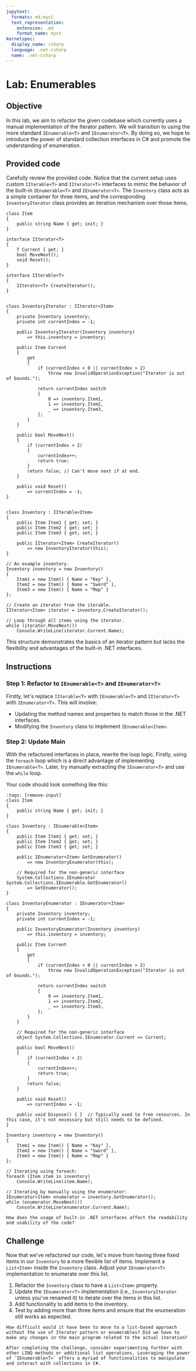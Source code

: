 ```yaml
---
jupytext:
  formats: md:myst
  text_representation:
    extension: .md
    format_name: myst
kernelspec:
  display_name: csharp
  language: .net-csharp
  name: .net-csharp
---
```


# Lab: Enumerables

## Objective

In this lab, we aim to refactor the given codebase which currently uses a manual implementation of the Iterator pattern. We will transition to using the more standard `IEnumerable<T>` and `IEnumerator<T>`. By doing so, we hope to introduce the power of standard collection interfaces in C# and promote the understanding of enumeration.

## Provided code

Carefully review the provided code. Notice that the current setup uses custom `IIterable<T>` and `IIterator<T>` interfaces to mimic the behavior of the built-in `IEnumerable<T>` and `IEnumerator<T>`. The `Inventory` class acts as a simple container for three items, and the corresponding `InventoryIterator` class provides an iteration mechanism over those items.

```{code-cell}
class Item
{
    public string Name { get; init; }
}

interface IIterator<T>
{
    T Current { get; }
    bool MoveNext();
    void Reset();
}

interface IIterable<T>
{
    IIterator<T> CreateIterator();
}


class InventoryIterator : IIterator<Item>
{
    private Inventory inventory;
    private int currentIndex = -1;

    public InventoryIterator(Inventory inventory)
        => this.inventory = inventory;

    public Item Current
    {
        get
        {
            if (currentIndex < 0 || currentIndex > 2)
                throw new InvalidOperationException("Iterator is out of bounds.");

            return currentIndex switch
            {
                0 => inventory.Item1,
                1 => inventory.Item2,
                _ => inventory.Item3,
            };
        }
    }

    public bool MoveNext()
    {
        if (currentIndex < 2)
        {
            currentIndex++;
            return true;
        }
        return false; // Can't move next if at end.
    }

    public void Reset()
        => currentIndex = -1;
}


class Inventory : IIterable<Item>
{
    public Item Item1 { get; set; }
    public Item Item2 { get; set; }
    public Item Item3 { get; set; }

    public IIterator<Item> CreateIterator()
        => new InventoryIterator(this);
}
```

```{code-cell}
// An example inventory.
Inventory inventory = new Inventory()
{
    Item1 = new Item() { Name = "Key" },
    Item2 = new Item() { Name = "Sword" },
    Item3 = new Item() { Name = "Map" }
};

// Create an iterator from the iterable.
IIterator<Item> iterator = inventory.CreateIterator();

// Loop through all items using the iterator.
while (iterator.MoveNext())
    Console.WriteLine(iterator.Current.Name);
```

This structure demonstrates the basics of an iterator pattern but lacks the flexibility and advantages of the built-in .NET interfaces.

## Instructions

### Step 1: Refactor to `IEnumerable<T>` and `IEnumerator<T>`

Firstly, let's replace `IIterable<T>` with `IEnumerable<T>` and `IIterator<T>` with `IEnumerator<T>`. This will involve:
- Updating the method names and properties to match those in the .NET interfaces.
- Modifying the `Inventory` class to implement `IEnumerable<Item>`.

### Step 2: Update Main

With the refactored interfaces in place, rewrite the loop logic. Firstly, using the `foreach` loop which is a direct advantage of implementing `IEnumerable<T>`. Later, try manually extracting the `IEnumerator<T>` and use the `while` loop.

Your code should look something like this:

```{code-cell}
:tags: [remove-input]
class Item
{
    public string Name { get; init; }
}

class Inventory : IEnumerable<Item>
{
    public Item Item1 { get; set; }
    public Item Item2 { get; set; }
    public Item Item3 { get; set; }

    public IEnumerator<Item> GetEnumerator()
        => new InventoryEnumerator(this);

    // Required for the non-generic interface
    System.Collections.IEnumerator System.Collections.IEnumerable.GetEnumerator()
        => GetEnumerator();
}

class InventoryEnumerator : IEnumerator<Item>
{
    private Inventory inventory;
    private int currentIndex = -1;

    public InventoryEnumerator(Inventory inventory)
        => this.inventory = inventory;

    public Item Current
    {
        get
        {
            if (currentIndex < 0 || currentIndex > 2)
                throw new InvalidOperationException("Iterator is out of bounds.");

            return currentIndex switch
            {
                0 => inventory.Item1,
                1 => inventory.Item2,
                _ => inventory.Item3,
            };
        }
    }

    // Required for the non-generic interface
    object System.Collections.IEnumerator.Current => Current;

    public bool MoveNext()
    {
        if (currentIndex < 2)
        {
            currentIndex++;
            return true;
        }
        return false;
    }

    public void Reset()
        => currentIndex = -1;

    public void Dispose() { }  // Typically used to free resources. In this case, it's not necessary but still needs to be defined.
}
```

```{code-cell}
Inventory inventory = new Inventory()
{
    Item1 = new Item() { Name = "Key" },
    Item2 = new Item() { Name = "Sword" },
    Item3 = new Item() { Name = "Map" }
};

// Iterating using foreach:
foreach (Item item in inventory)
    Console.WriteLine(item.Name);

// Iterating by manually using the enumerator:
IEnumerator<Item> enumerator = inventory.GetEnumerator();
while (enumerator.MoveNext())
    Console.WriteLine(enumerator.Current.Name);
```

```{admonition} 🤔 Reflection
How does the usage of built-in .NET interfaces affect the readability and usability of the code?
```

## Challenge

Now that we've refactored our code, let's move from having three fixed items in our `Inventory` to a more flexible list of items. Implement a `List<Item>` inside the `Inventory` class. Adjust your `IEnumerator<T>` implementation to enumerate over this list.

1. Refactor the `Inventory` class to have a `List<Item>` property.
2. Update the `IEnumerator<T>` implementation (i.e., `InventoryIterator` unless you've renamed it) to iterate over the items in this list.
3. Add functionality to add items to the inventory.
4. Test by adding more than three items and ensure that the enumeration still works as expected.

```{admonition} 🤔 Reflection
How difficult would it have been to move to a list-based approach without the use of Iterator pattern or enumerables? Did we have to make any changes in the main program related to the actual iteration?
```

```{tip}
After completing the challenge, consider experimenting further with other LINQ methods or additional list operations. Leveraging the power of `IEnumerable<T>` offers a myriad of functionalities to manipulate and interact with collections in C#.
```


